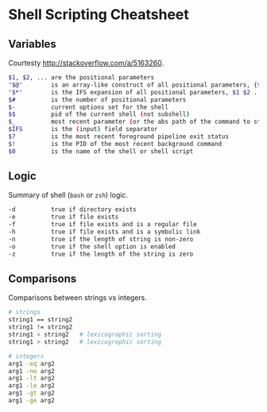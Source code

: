 # Shell Scripting Cheatsheet

## Variables

Courtesty http://stackoverflow.com/a/5163260.

```sh
$1, $2, ...	are the positional parameters
"$@" 		is an array-like construct of all positional parameters, {$1, $2, ...}
"$*" 		is the IFS expansion of all positional parameters, $1 $2 ...
$# 			is the number of positional parameters
$- 			current options set for the shell
$$ 			pid of the current shell (not subshell)
$_ 			most recent parameter (or the abs path of the command to start the current shell immediately after startup)
$IFS 		is the (input) field separator
$? 			is the most recent foreground pipeline exit status
$! 			is the PID of the most recent background command
$0 			is the name of the shell or shell script
```

## Logic

Summary of shell (`bash` or `zsh`) logic.

```sh
-d      	true if directory exists
-e          true if file exists
-f          true if file exists and is a regular file
-h          true if file exists and is a symbolic link
-n          true if the length of string is non-zero
-o          true if the shell option is enabled
-z			true if the length of the string is zero
```

## Comparisons

Comparisons between strings vs integers.

```sh
# strings
string1 == string2
string1 != string2
string1 < string2   # lexicographic sorting
string1 > string2   # lexicographic sorting

# integers
arg1 -eq arg2
arg1 -ne arg2
arg1 -lt arg2
arg1 -le arg2
arg1 -gt arg2
arg1 -ge arg2
```
